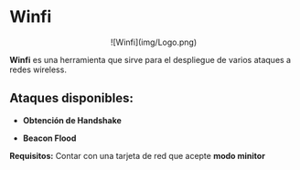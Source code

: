 # **Winfi**

<center>
![Winfi](img/Logo.png)
</center>

**Winfi** es una herramienta que sirve para el despliegue de varios ataques a redes wireless.

## Ataques disponibles:

* **Obtención de Handshake**
    
* **Beacon Flood**
    
**Requisitos:** Contar con una tarjeta de red que acepte **modo minitor**

